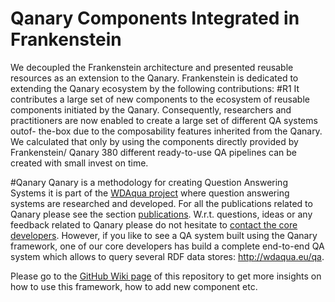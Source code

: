 # Qanary Components Integrated in Frankenstein

We decoupled the Frankenstein architecture and presented reusable resources as an extension to the Qanary. Frankenstein is dedicated to extending
the Qanary ecosystem by the following contributions:
#R1
It contributes a large set of new components to the ecosystem of reusable components initiated by the Qanary. Consequently, researchers and practitioners are now enabled to create a large set of different QA systems outof-
the-box due to the composability features inherited from the Qanary. We calculated that only by using the components directly provided by Frankenstein/ Qanary 380 different ready-to-use QA pipelines can be created with small invest on time.

#Qanary
Qanary is a methodology for creating Question Answering Systems it is part of the [WDAqua project](http://wdaqua.eu) where question answering systems are researched and developed. For all the publications related to Qanary please see the section [publications](#qanarypublications). W.r.t. questions, ideas or any feedback related to Qanary please do not hesitate to [contact the core developers](https://github.com/WDAqua/Qanary/wiki/Who-do-I-talk-to%3F). However, if you like to see a QA system built using the Qanary framework, one of our core developers has build a complete end-to-end QA system which allows to query several RDF data stores: http://wdaqua.eu/qa.

Please go to the [GitHub Wiki page](https://github.com/WDAqua/Qanary/wiki) of this repository to get more insights on how to use this framework, how to add new component etc.
